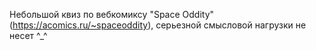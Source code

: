 Небольшой квиз по вебкомиксу "Space Oddity" (https://acomics.ru/~spaceoddity), серьезной смысловой нагрузки не несет ^_^